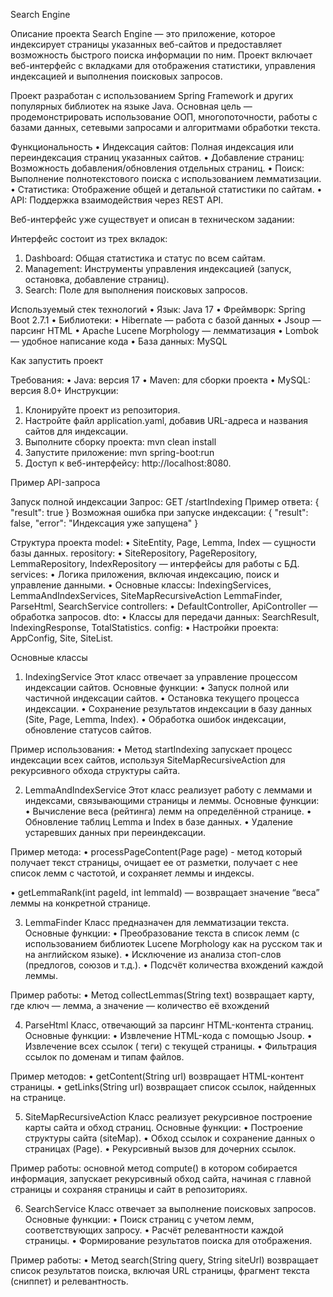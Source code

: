 Search Engine

Описание проекта
Search Engine — это приложение, которое индексирует страницы указанных веб-сайтов 
и предоставляет возможность быстрого поиска информации по ним. Проект включает веб-интерфейс с 
вкладками для отображения статистики, управления индексацией и выполнения поисковых запросов.

Проект разработан с использованием Spring Framework и других популярных библиотек на языке Java.
Основная цель — продемонстрировать использование ООП, многопоточности, работы с базами данных,
сетевыми запросами и алгоритмами обработки текста.

Функциональность
•	Индексация сайтов: Полная индексация или переиндексация страниц указанных сайтов.
•	Добавление страниц: Возможность добавления/обновления отдельных страниц.
•	Поиск: Выполнение полнотекстового поиска с использованием лемматизации.
•	Статистика: Отображение общей и детальной статистики по сайтам.
•	API: Поддержка взаимодействия через REST API.

Веб-интерфейс уже существует и описан в техническом задании:

Интерфейс состоит из трех вкладок:
1.	Dashboard: Общая статистика и статус по всем сайтам.
2.	Management: Инструменты управления индексацией (запуск, остановка, добавление страниц).
3.	Search: Поле для выполнения поисковых запросов.

Используемый стек технологий
•	Язык: Java 17
•	Фреймворк: Spring Boot 2.7.1
•	Библиотеки:
•	Hibernate — работа с базой данных
•	Jsoup — парсинг HTML
•	Apache Lucene Morphology — лемматизация
•	Lombok — удобное написание кода
•	База данных: MySQL

Как запустить проект

Требования:
•	Java: версия 17
•	Maven: для сборки проекта
•	MySQL: версия 8.0+
Инструкции:
1.	Клонируйте проект из репозитория.
2.	Настройте файл application.yaml, добавив URL-адреса и названия сайтов для индексации.
3.	Выполните сборку проекта:
      mvn clean install
4. 	Запустите приложение:
      mvn spring-boot:run
5.	Доступ к веб-интерфейсу: http://localhost:8080.

Пример API-запроса

Запуск полной индексации
Запрос: GET /startIndexing
Пример ответа:
{
"result": true
}
Возможная ошибка при запуске индексации:
{
"result": false,
"error": "Индексация уже запущена"
}

Структура проекта
model:
•	SiteEntity, Page, Lemma, Index — сущности базы данных.
repository:
•	SiteRepository, PageRepository, LemmaRepository, IndexRepository — интерфейсы для работы с БД.
services:
•	Логика приложения, включая индексацию, поиск и управление данными.
•	Основные классы: IndexingServices, LemmaAndIndexServices, SiteMapRecursiveAction LemmaFinder, 
    ParseHtml, SearchService
controllers:
•	DefaultController, ApiController — обработка запросов.
dto:
•	Классы для передачи данных: SearchResult, IndexingResponse, TotalStatistics.
config:
•	Настройки проекта: AppConfig, Site, SiteList.

Основные классы

1. IndexingService
Этот класс отвечает за управление процессом индексации сайтов.
Основные функции:
•	Запуск полной или частичной индексации сайтов.
•	Остановка текущего процесса индексации.
•	Сохранение результатов индексации в базу данных (Site, Page, Lemma, Index).
•	Обработка ошибок индексации, обновление статусов сайтов.

Пример использования:
•	Метод startIndexing запускает процесс индексации всех сайтов, 
используя SiteMapRecursiveAction для рекурсивного обхода структуры сайта.

2. LemmaAndIndexService
Этот класс реализует работу с леммами и индексами, связывающими страницы и леммы.
Основные функции:
•	Вычисление веса (рейтинга) лемм на определённой странице.
•	Обновление таблиц Lemma и Index в базе данных.
•	Удаление устаревших данных при переиндексации.

Пример метода:
•   processPageContent(Page page) - метод который получает текст страницы, очищает ее от разметки, 
получает с нее список лемм с частотой, и сохраняет леммы и индексы.

•	getLemmaRank(int pageId, int lemmaId) — возвращает значение “веса” леммы на конкретной странице.

3. LemmaFinder
Класс предназначен для лемматизации текста.
Основные функции:
•	Преобразование текста в список лемм (с использованием библиотек Lucene Morphology как на русском так
и на английском языке).
•	Исключение из анализа стоп-слов (предлогов, союзов и т.д.).
•	Подсчёт количества вхождений каждой леммы.

Пример работы:
•	Метод collectLemmas(String text) возвращает карту, где ключ — лемма, а значение — количество её вхождений

4. ParseHtml
Класс, отвечающий за парсинг HTML-контента страниц.
Основные функции:
•	Извлечение HTML-кода с помощью Jsoup.
•	Извлечение всех ссылок (<a> теги) с текущей страницы.
•	Фильтрация ссылок по доменам и типам файлов.

Пример методов:
•	getContent(String url) возвращает HTML-контент страницы.
•	getLinks(String url) возвращает список ссылок, найденных на странице.

5. SiteMapRecursiveAction
Класс реализует рекурсивное построение карты сайта и обход страниц.
Основные функции:
•	Построение структуры сайта (siteMap).
•	Обход ссылок и сохранение данных о страницах (Page).
•	Рекурсивный вызов для дочерних ссылок.

Пример работы:
основной метод  compute() в котором собирается информация,
запускает рекурсивный обход сайта, начиная с главной страницы и сохраняя страницы
и сайт в репозиториях.

6. SearchService
Класс отвечает за выполнение поисковых запросов.
Основные функции:
•	Поиск страниц с учетом лемм, соответствующих запросу.
•	Расчёт релевантности каждой страницы.
•	Формирование результатов поиска для отображения.

Пример работы:
•	Метод search(String query, String siteUrl) возвращает список результатов поиска,
включая URL страницы, фрагмент текста (сниппет) и релевантность.